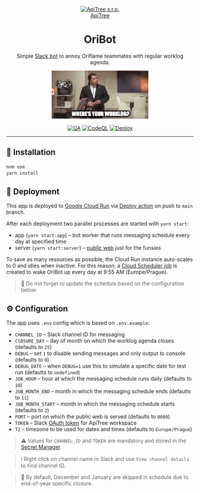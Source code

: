 <p align="center">
<a href="https://github.com/ApiTreeCZ">
<img alt="ApiTree s.r.o." src="https://www.apitree.cz/static/images/logo-header.svg" width="120" />
<br>
ApiTree
</a>
</p>
<h1 align="center">OriBot</h1>

<p align="center">
Simple <a href="https://api.slack.com/apps/A0422H11QKS">Slack bot</a> to annoy Oriflame teammates with regular worklog agenda.
</p>

<p align="center">
<img alt="Where's your worklog?" src="./public/wheres-your-worklog.gif">
</p>

<p align="center">
<a href="https://github.com/rozsival/oribot/actions/workflows/qa.yml"><img alt="QA" src="https://github.com/rozsival/oribot/actions/workflows/qa.yml/badge.svg"></a>
<a href="https://github.com/rozsival/oribot/actions/workflows/codeql.yml"><img alt="CodeQL" src="https://github.com/rozsival/oribot/actions/workflows/codeql.yml/badge.svg"></a>
<a href="https://github.com/rozsival/oribot/actions/workflows/deploy.yml"><img alt="Deploy" src="https://github.com/rozsival/oribot/actions/workflows/deploy.yml/badge.svg"></a>

<hr>

## 💾 Installation

```bash
nvm use
yarn install
```

## 🚀 Deployment

This app is deployed to [Google Cloud Run](https://console.cloud.google.com/run/detail/europe-central2/oribot/)
via [Deploy action](.github/workflows/deploy.yml) on push to `main` branch.

After each deployment two parallel processes are started with `yarn start`:

- app (`yarn start:app`) – bot worker that runs messaging schedule every day at specified time
- server (`yarn start:server`) – [public web](https://oribot-vpnvbwijja-lm.a.run.app) just for the funsies

To save as many resources as possible, the Cloud Run instance auto-scales to 0 and idles when inactive. For this reason,
a [Cloud Scheduler job](https://console.cloud.google.com/cloudscheduler/jobs/edit/europe-central2/wakeup-oribot?project=apitree-oribot)
is created to wake OriBot up every day at 9:55 AM (Europe/Prague).

> 🧠 Do not forget to update the schedule based on the configuration below.

## ⚙️ Configuration

The app uses `.env` config which is based on `.env.example`:

- `CHANNEL_ID` – Slack channel ID for messaging
- `ClOSURE_DAY` – day of month on which the worklog agenda closes (defaults to `25`)
- `DEBUG` – set `1` to disable sending messages and only output to console (defaults to `0`)
- `DEBUG_DATE` – when `DEBUG=1` use this to simulate a specific date for test run (defaults to `undefined`)
- `JOB_HOUR` – hour at which the messaging schedule runs daily (defaults to `10`)
- `JOB_MONTH_END` – month in which the messaging schedule ends (defaults to `11`)
- `JOB_MONTH_START` – month in which the messaging schedule starts (defaults to `2`)
- `PORT` – port on which the public web is served (defaults to `8080`)
- `TOKEN` – Slack [OAuth token](https://api.slack.com/apps/A0422H11QKS/oauth?) for ApiTree workspace
- `TZ` – timezone to be used for dates and times (defaults to `Europe/Prague`)

> ⚠️ Values for `CHANNEL_ID` and `TOKEN` are mandatory and stored in
> the [Secret Manager](https://console.cloud.google.com/security/secret-manager?project=apitree-oribot).

> ℹ️ Right click on channel name in Slack and use `View channel details` to find channel ID.

> 🎄 By default, December and January are skipped in schedule due to end-of-year specific closure.
